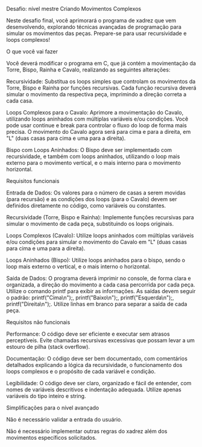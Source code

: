 Desafio: nível mestre
Criando Movimentos Complexos


Neste desafio final, você aprimorará o programa de xadrez que vem desenvolvendo, explorando técnicas avançadas de programação para simular os movimentos das peças. Prepare-se para usar recursividade e loops complexos!


O que você vai fazer


Você deverá modificar o programa em C, que já contém a movimentação da Torre, Bispo, Rainha e Cavalo, realizando as seguintes alterações:

 

Recursividade: Substitua os loops simples que controlam os movimentos da Torre, Bispo e Rainha por funções recursivas. Cada função recursiva deverá simular o movimento da respectiva peça, imprimindo a direção correta a cada casa.
 
Loops Complexos para o Cavalo: Aprimore a movimentação do Cavalo, utilizando loops aninhados com múltiplas variáveis e/ou condições. Você pode usar continue e break para controlar o fluxo do loop de forma mais precisa. O movimento do Cavalo agora será para cima e para a direita, em "L" (duas casas para cima e uma para a direita).
 
Bispo com Loops Aninhados: O Bispo deve ser implementado com recursividade, e também com loops aninhados, utilizando o loop mais externo para o movimento vertical, e o mais interno para o movimento horizontal.

Requisitos funcionais


Entrada de Dados: Os valores para o número de casas a serem movidas (para recursão) e as condições dos loops (para o Cavalo) devem ser definidos diretamente no código, como variáveis ou constantes.
 
Recursividade (Torre, Bispo e Rainha): Implemente funções recursivas para simular o movimento de cada peça, substituindo os loops originais.
 
Loops Complexos (Cavalo): Utilize loops aninhados com múltiplas variáveis e/ou condições para simular o movimento do Cavalo em "L" (duas casas para cima e uma para a direita).
 
Loops Aninhados (Bispo): Utilize loops aninhados para o bispo, sendo o loop mais externo o vertical, e o mais interno o horizontal.
 
Saída de Dados: O programa deverá imprimir no console, de forma clara e organizada, a direção do movimento a cada casa percorrida por cada peça. Utilize o comando printf para exibir as informações. As saídas devem seguir o padrão: printf("Cima\n");, printf("Baixo\n");, printf("Esquerda\n");, printf("Direita\n");. Utilize linhas em branco para separar a saída de cada peça.

Requisitos não funcionais


Performance: O código deve ser eficiente e executar sem atrasos perceptíveis. Evite chamadas recursivas excessivas que possam levar a um estouro de pilha (stack overflow).
 
Documentação: O código deve ser bem documentado, com comentários detalhados explicando a lógica da recursividade, o funcionamento dos loops complexos e o propósito de cada variável e condição.
 
Legibilidade: O código deve ser claro, organizado e fácil de entender, com nomes de variáveis descritivos e indentação adequada. Utilize apenas variáveis do tipo inteiro e string.

Simplificações para o nível avançado


Não é necessário validar a entrada do usuário.
 
Não é necessário implementar outras regras do xadrez além dos movimentos específicos solicitados.
